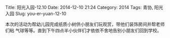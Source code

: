 Title: 阳光入园-12.10
Date: 2014-12-10 21:24
Category: 2014
Tags: 青协, 阳光入园
Slug: you-er-yuan-12-10


本次的活动为帮幼儿园完成纸质小树供小朋友们玩观赏，带他们装饰房间并帮老师们粘
气球等等。直到下午四点半小伙伴们才依依不舍地告别小朋友们回到学校。
